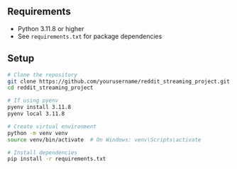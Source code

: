 ## Requirements
- Python 3.11.8 or higher
- See `requirements.txt` for package dependencies

## Setup
```bash
# Clone the repository
git clone https://github.com/yourusername/reddit_streaming_project.git
cd reddit_streaming_project

# If using pyenv
pyenv install 3.11.8
pyenv local 3.11.8

# Create virtual environment
python -m venv venv
source venv/bin/activate  # On Windows: venv\Scripts\activate

# Install dependencies
pip install -r requirements.txt
```